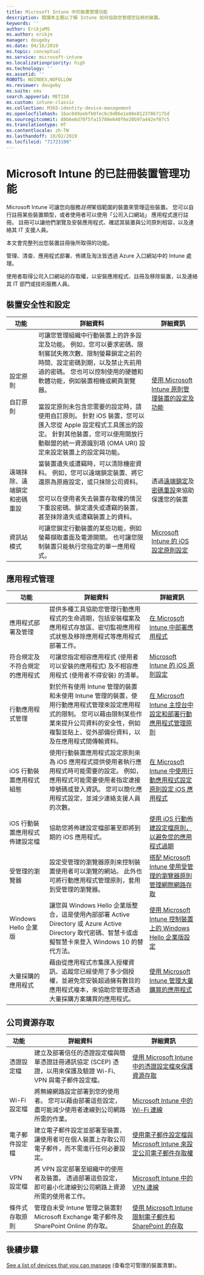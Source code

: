 ```yaml
---
title: Microsoft Intune 中的裝置管理功能
description: 閱讀本主題以了解 Intune 如何協助您管理您註冊的裝置。
keywords: ''
author: ErikjeMS
ms.author: erikje
manager: dougeby
ms.date: 04/16/2019
ms.topic: conceptual
ms.service: microsoft-intune
ms.localizationpriority: high
ms.technology: ''
ms.assetid: ''
ROBOTS: NOINDEX,NOFOLLOW
ms.reviewer: dougeby
ms.suite: ems
search.appverid: MET150
ms.custom: intune-classic
ms.collection: M365-identity-device-management
ms.openlocfilehash: 1bac049aebfb0fec6c9d86e1e08e81237867175d
ms.sourcegitcommit: 88b6e6d70f5fa15708e640f6e20b97a442ef07c5
ms.translationtype: HT
ms.contentlocale: zh-TW
ms.lasthandoff: 10/02/2019
ms.locfileid: "71723108"
---
```

# <a name="enrolled-device-management-capabilities-of-microsoft-intune"></a>Microsoft Intune 的已註冊裝置管理功能

Microsoft Intune 可讓您向服務*註冊*某個範圍的裝置來管理這些裝置。 您可以自行註冊某些裝置類型，或者使用者可以使用「公司入口網站」  應用程式進行註冊。 註冊可以讓他們瀏覽及安裝應用程式、確認其裝置與公司原則相容，以及連絡其 IT 支援人員。

本文會完整列出您裝置註冊後所取得的功能。

管理、清查、應用程式部署、佈建及淘汰皆透過 Azure 入口網站中的 Intune 處理。

使用者取得公司入口網站的存取權，以安裝應用程式、註冊及移除裝置，以及連絡其 IT 部門或技術服務人員。



## <a name="device-security-and-configuration"></a>裝置安全性和設定

|功能|詳細資料|詳細資訊|
|--------------|-----------|--------------------|
|設定原則<br><br>自訂原則| 可讓您管理組織中行動裝置上的許多設定及功能。 例如，您可以要求密碼、限制嘗試失敗次數、限制螢幕鎖定之前的時間、設定密碼到期，以及禁止先前用過的密碼。 您也可以控制使用的硬體和軟體功能，例如裝置相機或網頁瀏覽器。<br><br>當設定原則未包含您需要的設定時，請使用自訂原則。 針對 iOS 裝置，您可以匯入您從 Apple 設定程式工具匯出的設定。 針對其他裝置，您可以使用開放行動聯盟的統一資源識別項 (OMA URI) 設定來設定裝置上的設定與功能。|[使用 Microsoft Intune 原則管理裝置的設定及功能](../protect/device-compliance-get-started.md)|
|遠端抹除、遠端鎖定和密碼重設|當裝置遺失或遭竊時，可以清除機密資料。 例如，您可以遠端鎖定裝置、將它還原為原廠設定，或只抹除公司資料。<br><br>您可以在使用者失去裝置存取權的情況下重設密碼、鎖定遺失或遭竊的裝置，甚至抹除遺失或遭竊裝置上的資料。|透過[遠端鎖定](../remote-actions/device-remote-lock.md)及[密碼重設](../remote-actions/device-passcode-reset.md)來協助保護您的裝置|
|資訊站模式|可讓您鎖定行動裝置的某些功能，例如螢幕擷取畫面及電源開關。 也可讓您限制裝置只能執行您指定的單一應用程式。 |[Microsoft Intune 的 iOS 設定原則設定](../configuration/device-restrictions-ios.md)|

## <a name="app-management"></a>應用程式管理

|功能|詳細資料|詳細資訊|
|--------------|-----------|--------------------|
|應用程式部署及管理|提供多種工具協助您管理行動應用程式的生命週期，包括安裝檔案及應用程式存放區、密切監視應用程式狀態及移除應用程式等應用程式部署工作。|[在 Microsoft Intune 中部署應用程式](../apps/apps-deploy.md)|
|符合規定及不符合規定的應用程式|可讓您指定相容應用程式 (使用者可以安裝的應用程式) 及不相容應用程式 (使用者不得安裝) 的清單。|[Microsoft Intune 的 iOS 原則設定](../configuration/device-restrictions-ios.md)|
|行動應用程式管理|對於所有使用 Intune 管理的裝置和未使用 Intune 管理的裝置，使用行動應用程式管理來設定應用程式的限制。 您可以藉由限制某些作業來提升公司資料的安全性，例如複製並貼上、從外部備份資料，以及在應用程式間傳輸資料。|[在 Microsoft Intune 主控台中設定和部署行動應用程式管理原則](../developer/app-wrapper-prepare-android.md)|
|iOS 行動裝置應用程式組態|使用行動裝置應用程式設定原則來為 iOS 應用程式提供使用者執行應用程式時可能需要的設定。 例如，應用程式可能需要使用者指定連接埠號碼或登入資訊。 您可以簡化應用程式設定，並減少連絡支援人員的次數。|[在 Microsoft Intune 中使用行動應用程式設定原則設定 iOS 應用程式](../apps/app-configuration-policies-use-ios.md)|
|iOS 行動裝置應用程式佈建設定檔|協助您將佈建設定檔部署至即將到期的 iOS 應用程式。 |[使用 iOS 行動佈建設定檔原則，以避免您的應用程式過期](../apps/app-provisioning-profile-ios.md)|
|受管理的瀏覽器|設定受管理的瀏覽器原則來控制裝置使用者可以瀏覽的網站。 此外也可將行動應用程式管理原則，套用到受管理的瀏覽器。|[搭配 Microsoft Intune 使用受管理的瀏覽器原則管理網際網路存取](../apps/app-configuration-managed-browser.md)|
|Windows Hello 企業版|讓您與 Windows Hello 企業版整合，這是使用內部部署 Active Directory 或 Azure Active Directory 取代密碼、智慧卡或虛擬智慧卡來登入 Windows 10 的替代方法。|[使用 Microsoft Intune 控制裝置上的 Windows Hello 企業版設定](../protect/windows-hello.md)|
|大量採購的應用程式|藉由從應用程式市集匯入授權資訊、追蹤您已經使用了多少個授權，並避免您安裝超過擁有數目的應用程式複本，來協助您管理透過大量採購方案購買的應用程式。|[使用 Microsoft Intune 管理大量購買的應用程式](../apps/vpp-apps.md)|

## <a name="company-resource-access"></a>公司資源存取

|功能|詳細資料|詳細資訊|
|--------------|-----------|--------------------|
|憑證設定檔|建立及部署信任的憑證設定檔與簡單憑證註冊通訊協定 (SCEP) 憑證，以用來保護及驗證 Wi-Fi、VPN 與電子郵件設定檔。|[使用 Microsoft Intune 中的憑證設定檔來保護資源存取](../protect/certificates-configure.md)|
|Wi-Fi 設定檔|將無線網路設定部署到您的使用者。 您可以藉由部署這些設定，盡可能減少使用者連線到公司網路所需的作業。|[Microsoft Intune 中的 Wi-Fi 連線](../configuration/wi-fi-settings-configure.md)|
|電子郵件設定檔|建立電子郵件設定並部署至裝置，讓使用者可在個人裝置上存取公司電子郵件，而不需進行任何必要設定。|[使用電子郵件設定檔與 Microsoft Intune 來設定公司電子郵件存取權](../configuration/email-settings-configure.md)|
|VPN 設定檔|將 VPN 設定部署至組織中的使用者及裝置。 透過部署這些設定，即可最小化連線到公司網路上資源所需的使用者工作。|[Microsoft Intune 中的 VPN 連線](../configuration/device-profiles.md#vpn)|
|條件式存取原則|管理自未受 Intune 管理之裝置對 Microsoft Exchange 電子郵件及 SharePoint Online 的存取。|[使用 Microsoft Intune 限制電子郵件和 SharePoint 的存取](../protect/app-based-conditional-access-intune.md)|

## <a name="next-steps"></a>後續步驟

[See a list of devices that you can manage](../remote-actions/device-management.md) (查看您可管理的裝置清單)。
